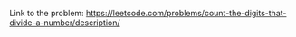 Link to the problem: https://leetcode.com/problems/count-the-digits-that-divide-a-number/description/